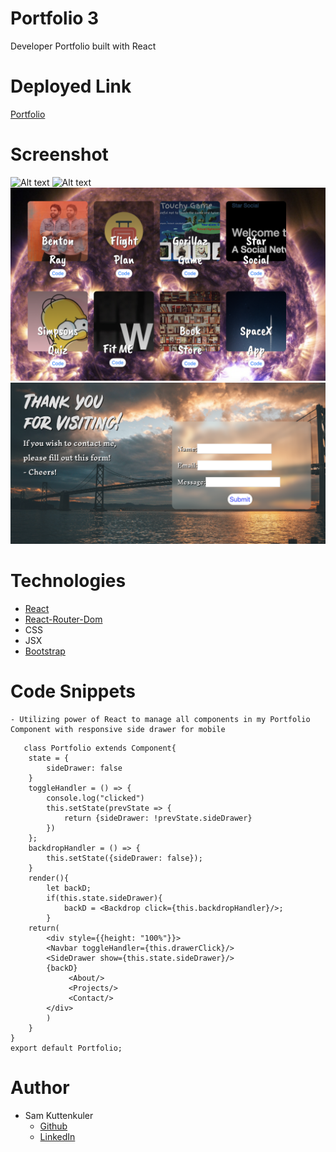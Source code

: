 # Portfolio 3
Developer Portfolio built with React

# Deployed Link
[Portfolio](https://skuttenkuler.github.io/ReactPorfolio/)


# Screenshot

![Alt text](./public/assets/images/deploy1.png?raw=true "Preview")
![Alt text](./public/assets/images/deploy2.png?raw=true "Preview")
![Alt text](./public/assets/images/deploy3.png?raw=true "Preview")
![Alt text](./public/assets/images/deploy4.png?raw=true "Preview")

# Technologies
* [React](https://reactjs.org/)
* [React-Router-Dom](https://reacttraining.com/react-router/web/guides/quick-start)
* CSS
* JSX
* [Bootstrap](https://getbootstrap.com/)




# Code Snippets
    - Utilizing power of React to manage all components in my Portfolio Component with responsive side drawer for mobile

```JSX
   class Portfolio extends Component{
    state = {
        sideDrawer: false
    }
    toggleHandler = () => {
        console.log("clicked")
        this.setState(prevState => {
            return {sideDrawer: !prevState.sideDrawer}
        })
    };
    backdropHandler = () => {
        this.setState({sideDrawer: false});
    }
    render(){
        let backD;
        if(this.state.sideDrawer){
            backD = <Backdrop click={this.backdropHandler}/>;
        }
    return(
        <div style={{height: "100%"}}>
        <Navbar toggleHandler={this.drawerClick}/>
        <SideDrawer show={this.state.sideDrawer}/>
        {backD}
             <About/>
             <Projects/>
             <Contact/>
        </div>
        )
    }
}
export default Portfolio;
```

    

# Author
- Sam Kuttenkuler
    - [Github](https://www.github.com/skuttenkuler)
    - [LinkedIn](https://www.linkedin.com/in/skdev91)
